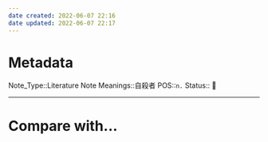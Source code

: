 ```yaml
---
date created: 2022-06-07 22:16
date updated: 2022-06-07 22:17
---
```


# Metadata

Note_Type::Literature Note
Meanings::自殺者
POS::`n.`
Status:: 👶

---

# Compare with...
